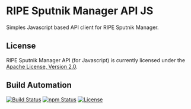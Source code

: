 # RIPE Sputnik Manager API JS

Simples Javascript based API client for RIPE Sputnik Manager.

## License

RIPE Sputnik Manager API (for Javascript) is currently licensed under the [Apache License, Version 2.0](http://www.apache.org/licenses/).

## Build Automation

[![Build Status](https://travis-ci.org/ripe-tech/ripe-sputnik-manager-api-js.svg?branch=master)](https://travis-ci.org/ripe-tech/ripe-sputnik-manager-api-js)
[![npm Status](https://img.shields.io/npm/v/ripe-sputnik-manager-api.svg)](https://www.npmjs.com/package/ripe-sputnik-manager-api)
[![License](https://img.shields.io/badge/license-Apache%202.0-blue.svg)](https://www.apache.org/licenses/)
